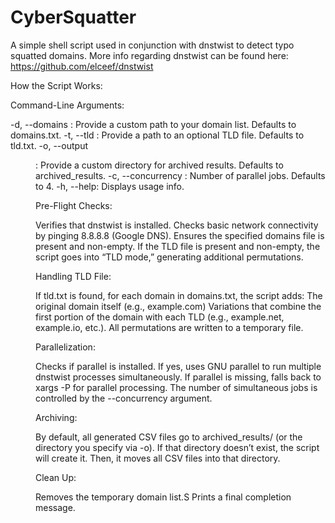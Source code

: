 # CyberSquatter
A simple shell script used in conjunction with dnstwist to detect typo squatted domains.
More info regarding dnstwist can be found here: https://github.com/elceef/dnstwist

How the Script Works:

Command-Line Arguments:

-d, --domains <file>: Provide a custom path to your domain list. Defaults to domains.txt.
-t, --tld <file>: Provide a path to an optional TLD file. Defaults to tld.txt.
-o, --output <dir>: Provide a custom directory for archived results. Defaults to archived_results.
-c, --concurrency <number>: Number of parallel jobs. Defaults to 4.
-h, --help: Displays usage info.

Pre-Flight Checks:

Verifies that dnstwist is installed.
Checks basic network connectivity by pinging 8.8.8.8 (Google DNS).
Ensures the specified domains file is present and non-empty.
If the TLD file is present and non-empty, the script goes into “TLD mode,” generating additional permutations.

Handling TLD File:

If tld.txt is found, for each domain in domains.txt, the script adds:
The original domain itself (e.g., example.com)
Variations that combine the first portion of the domain with each TLD (e.g., example.net, example.io, etc.).
All permutations are written to a temporary file.

Parallelization:

Checks if parallel is installed. If yes, uses GNU parallel to run multiple dnstwist processes simultaneously.
If parallel is missing, falls back to xargs -P <concurrency> for parallel processing.
The number of simultaneous jobs is controlled by the --concurrency <number> argument.

Archiving:

By default, all generated CSV files go to archived_results/<YYYY-MM-DD> (or the directory you specify via -o).
If that directory doesn’t exist, the script will create it.
Then, it moves all CSV files into that directory.

Clean Up:

Removes the temporary domain list.S
Prints a final completion message.

